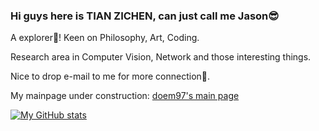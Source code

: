 ### Hi guys here is TIAN ZICHEN, can just call me Jason😎
A explorer👀! Keen on Philosophy, Art, Coding.

Research area in Computer Vision, Network and those interesting things.

Nice to drop e-mail to me for more connection🎨.

My mainpage under construction: [doem97's main page](https://doem97.github.io/)

[![My GitHub stats](https://github-readme-stats.vercel.app/api?username=doem97)](https://github.com/anuraghazra/github-readme-stats)
